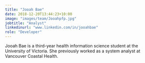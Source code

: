 ```yaml
---
title: "Jooah Bae"
date: 2018-12-20T13:44:23+10:00
image: "images/team/Jooahpfp.jpg"
jobtitle: "Analyst"
linkedinurl: "www.linkedin.com/in/jooahbae"
role: "Developer"
---
```


Jooah Bae is a third-year health information science student at the University of Victoria. She previously worked as a system analyst at Vancouver Coastal Health.
